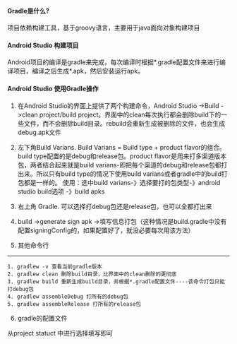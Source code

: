 #### Gradle是什么?

项目依赖构建工具，基于groovy语言，主要用于java面向对象构建项目

#### Android Studio 构建项目

Android项目的编译是gradle来完成，每次编译时根据*.gradle配置文件来进行编译项目，编译之后生成*.apk，然后安装运行apk。

#### Android Studio 使用Gradle操作
1. 在Android Studio的界面上提供了两个构建命令，Android Studio ->Build ->clean project/build project。界面中的clean每次执行都会删除build下的一些文件，而不会删除build目录。rebuild会重新生成被删除的文件，也会生成debug.apk文件

2. 左下角Build Varians. Build Varians = Build type + product flavor的组合。
build type配置的是debug和release包。product flavor是用来打多渠道版本包，两者结合起来就是build varians-即把每个渠道的debug和release包都打出来。所以只有build type的情况下使用build varians或者gradle中的build打包都是一样的。
使用：选中build varians-》选择要打的包类型-》android studio build选项 -》build apks

3. 右上角 Gradle.
可以选择打debug包还是release包，也可以全都打出来

4. build ->generate sign apk ->填写信息打包（这种情况是build.gradle中没有配置signingConfig的，如果配置好了，就没必要每次用该方法）

5. 其他命令行
---
    1. gradlew -v 查看当前gradle版本
    2. gradlew clean 删除build目录，比界面中的clean删除的更彻底
    3. gradlew build 重新生成build目录，并根据*.gradle配置文件----该命令打包只能打debug包
    4. gradlew assembleDebug 打所有的debug包
    5. gradlew assembleRelease 打所有的release包

    
    
    
6. gradle的配置文件

从project statuct 中进行选择填写即可


